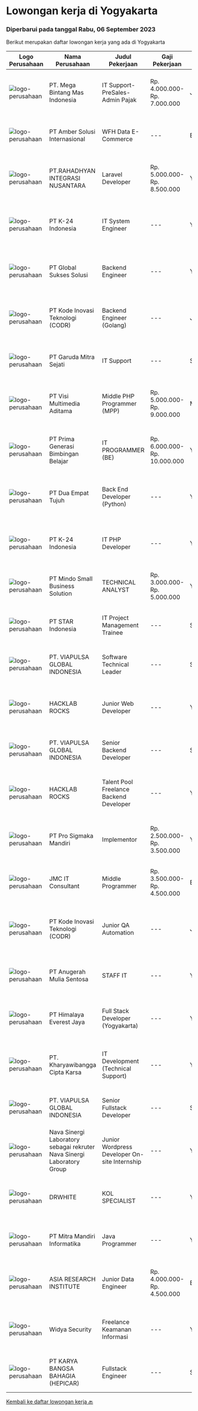 
  # Lowongan kerja di Yogyakarta

  ### Diperbarui pada tanggal Rabu, 06 September 2023

  Berikut merupakan daftar lowongan kerja yang ada di Yogyakarta

  |Logo Perusahaan | Nama Perusahaan | Judul Pekerjaan | Gaji Pekerjaan | Lokasi | Deskripsi | Tanggal diunggah | Pranala |
  | -------------- | --------------- | --------------- | --------- | --------- | -------------- | ------- | ----------- |
  |![logo-perusahaan](https://image-service-cdn.seek.com.au/8fe6d16f2ad7f5c6cf5f77fb304f346675bd22f1/ee4dce1061f3f616224767ad58cb2fc751b8d2dc)|PT. Mega Bintang Mas Indonesia|IT Support-PreSales-Admin Pajak|Rp. 4.000.000-Rp. 7.000.000|Jakarta Raya|Deskripsi PekerjaanKualifikasi : Usia maksimal 35 tahun Pendidikan minimal D3 Pengalaman minimal 2 tahun di bidang IT Support Berpengalaman dalam...|Senin, 04 September 2023|https://www.jobstreet.co.id/id/job/it-support-presales-admin-pajak-4457177?token=0~a5565492-f780-4e16-9f0c-f6494967c422&sectionRank=1&jobId=jobstreet-id-job-4457177|
|![logo-perusahaan](https://i.ibb.co/sqvTCh9/112815900-stock-vector-no-image-available-icon-flat-vector.webp)|PT Amber Solusi Internasional|WFH Data E-Commerce|---|Bali|A. Working hour starting 8 PM - 5 AM WIB (starts in evening)B. Not possible for double job, the workload require full timeC. Not for those who still...|Selasa, 05 September 2023|https://www.jobstreet.co.id/id/job/wfh-data-e-commerce-4460149?token=0~a5565492-f780-4e16-9f0c-f6494967c422&sectionRank=2&jobId=jobstreet-id-job-4460149|
|![logo-perusahaan](https://image-service-cdn.seek.com.au/875d26ba7e596fea993a1c10d886e166eceee80c/ee4dce1061f3f616224767ad58cb2fc751b8d2dc)|PT.RAHADHYAN INTEGRASI NUSANTARA|Laravel Developer|Rp. 5.000.000-Rp. 8.500.000|Yogyakarta|Deskripsi PekerjaanGambaran Tugas  Mengelola dan Mengembangkan aplikasi perusahaan. Mengembangkan fitur aplikasi perusahaan sesuai permintaan user...|Selasa, 05 September 2023|https://www.jobstreet.co.id/id/job/laravel-developer-4459566?token=0~a5565492-f780-4e16-9f0c-f6494967c422&sectionRank=3&jobId=jobstreet-id-job-4459566|
|![logo-perusahaan](https://image-service-cdn.seek.com.au/73afeadf1749c79edcf1d1b4f6ba6dbb1684b721/ee4dce1061f3f616224767ad58cb2fc751b8d2dc)|PT K-24 Indonesia|IT System Engineer|---|Yogyakarta|Requirement : S1 Teknik Informatika/Sistem Informasi Menguasai System Mikrotik Fasih menggunakan Linux Menguasai database MySQL dan PSQL Menguasai...|Kamis, 31 Agustus 2023|https://www.jobstreet.co.id/id/job/it-system-engineer-4454359?token=0~a5565492-f780-4e16-9f0c-f6494967c422&sectionRank=4&jobId=jobstreet-id-job-4454359|
|![logo-perusahaan](https://image-service-cdn.seek.com.au/f494db2ac8c7d08350bf47fb863706a2c8511c12/ee4dce1061f3f616224767ad58cb2fc751b8d2dc)|PT Global Sukses Solusi|Backend Engineer|---|Yogyakarta|Job Summary :He / She will be responsible for supervised engineering team and also hands on in building the structure of a software application....|Senin, 04 September 2023|https://www.jobstreet.co.id/id/job/backend-engineer-4457929?token=0~a5565492-f780-4e16-9f0c-f6494967c422&sectionRank=5&jobId=jobstreet-id-job-4457929|
|![logo-perusahaan](https://image-service-cdn.seek.com.au/6d97a4ffe0f325e8e84b260a2064eead4009eff7/ee4dce1061f3f616224767ad58cb2fc751b8d2dc)|PT Kode Inovasi Teknologi (CODR)|Backend Engineer (Golang)|---|Jakarta Raya|Requirements: Candidate must possess at least Bachelor's Degree in Engineering (Computer/Telecommunication), Computer Science/Information Technology...|Senin, 04 September 2023|https://www.jobstreet.co.id/id/job/backend-engineer-golang-4458154?token=0~a5565492-f780-4e16-9f0c-f6494967c422&sectionRank=6&jobId=jobstreet-id-job-4458154|
|![logo-perusahaan](https://image-service-cdn.seek.com.au/54639f2b4dc054188c802440b16462224c65de60/ee4dce1061f3f616224767ad58cb2fc751b8d2dc)|PT Garuda Mitra Sejati|IT Support|---|Sleman|Kualifikasi: Usia Maks. 30 tahun Pendidikan minimal S1 Teknik Informatika/ Sistem Informasi/ Teknik Komputer Memiliki pengalaman dibidang IT lebih...|Rabu, 30 Agustus 2023|https://www.jobstreet.co.id/id/job/it-support-4452704?token=0~a5565492-f780-4e16-9f0c-f6494967c422&sectionRank=7&jobId=jobstreet-id-job-4452704|
|![logo-perusahaan](https://image-service-cdn.seek.com.au/b8528c389ba1b59ec14f571684d5a518b5b2a7b1/ee4dce1061f3f616224767ad58cb2fc751b8d2dc)|PT Visi Multimedia Aditama|Middle PHP Programmer (MPP)|Rp. 5.000.000-Rp. 9.000.000|Malang|Requirements: Candidate must possess at least a Diploma, Bachelor's Degree, Art/ Design/ Creative Multimedia, Computer Science/Information Technology,...|Jumat, 01 September 2023|https://www.jobstreet.co.id/id/job/middle-php-programmer-mpp-4455789?token=0~a5565492-f780-4e16-9f0c-f6494967c422&sectionRank=8&jobId=jobstreet-id-job-4455789|
|![logo-perusahaan](https://image-service-cdn.seek.com.au/88274fc452a47bce437e96164f7ff67a6d1930fd/ee4dce1061f3f616224767ad58cb2fc751b8d2dc)|PT Prima Generasi Bimbingan Belajar|IT PROGRAMMER (BE)|Rp. 6.000.000-Rp. 10.000.000|Yogyakarta|The candidate must possess at least Bachelor's Degree in Engineering (Computer/Telecommunication) or equivalent. Required language(s): Bahasa...|Kamis, 31 Agustus 2023|https://www.jobstreet.co.id/id/job/it-programmer-be-4454403?token=0~a5565492-f780-4e16-9f0c-f6494967c422&sectionRank=9&jobId=jobstreet-id-job-4454403|
|![logo-perusahaan](https://image-service-cdn.seek.com.au/d2d3884bcbeff9e992cca4e05452eaf9f393eaeb/ee4dce1061f3f616224767ad58cb2fc751b8d2dc)|PT Dua Empat Tujuh|Back End Developer (Python)|---|Yogyakarta|Minimal Lulusan S1 Bidang IT Minimal berpengalaman 1 tahun dibidang terkait Kemampuan web programming dengan (Python,Pyspark) Paham siklus...|Jumat, 01 September 2023|https://www.jobstreet.co.id/id/job/back-end-developer-python-4456271?token=0~a5565492-f780-4e16-9f0c-f6494967c422&sectionRank=10&jobId=jobstreet-id-job-4456271|
|![logo-perusahaan](https://image-service-cdn.seek.com.au/73afeadf1749c79edcf1d1b4f6ba6dbb1684b721/ee4dce1061f3f616224767ad58cb2fc751b8d2dc)|PT K-24 Indonesia|IT PHP Developer|---|Yogyakarta|Kualifikasi : Pendidikan minimal S1 Teknik/Sistem Informatika/Ilmu Komputer Berpengalaman minimal 1 tahun dibidang yang sama (diutamakan) Menguasai...|Kamis, 31 Agustus 2023|https://www.jobstreet.co.id/id/job/it-php-developer-4454492?token=0~a5565492-f780-4e16-9f0c-f6494967c422&sectionRank=11&jobId=jobstreet-id-job-4454492|
|![logo-perusahaan](https://i.ibb.co/sqvTCh9/112815900-stock-vector-no-image-available-icon-flat-vector.webp)|PT Mindo Small Business Solution|TECHNICAL ANALYST|Rp. 3.000.000-Rp. 5.000.000|Yogyakarta|Minimum Qualifications and Experience : Bachelor's degree in related fields. Have at least 2 years of working experience in the related field...|Kamis, 31 Agustus 2023|https://www.jobstreet.co.id/id/job/technical-analyst-4454298?token=0~a5565492-f780-4e16-9f0c-f6494967c422&sectionRank=12&jobId=jobstreet-id-job-4454298|
|![logo-perusahaan](https://image-service-cdn.seek.com.au/fa2da8b014ff04effca6882056759dbbb0db20c8/ee4dce1061f3f616224767ad58cb2fc751b8d2dc)|PT STAR Indonesia|IT Project Management Trainee|---|Sleman|PT STAR Software Indonesia is looking for professional talent to support our sister company, PT Kode Evolusi Bangsa (KODEGIRI).We are currently...|Kamis, 31 Agustus 2023|https://www.jobstreet.co.id/id/job/it-project-management-trainee-4454725?token=0~a5565492-f780-4e16-9f0c-f6494967c422&sectionRank=13&jobId=jobstreet-id-job-4454725|
|![logo-perusahaan](https://image-service-cdn.seek.com.au/145797e7ca3c4cfd8e03031932425f9ada877698/ee4dce1061f3f616224767ad58cb2fc751b8d2dc)|PT. VIAPULSA GLOBAL INDONESIA|Software Technical Leader|---|Sleman|Responsibilities: Determining project requirements and developing work schedules for the team. Delegating tasks and achieving daily, weekly, and...|Jumat, 01 September 2023|https://www.jobstreet.co.id/id/job/software-technical-leader-4455886?token=0~a5565492-f780-4e16-9f0c-f6494967c422&sectionRank=14&jobId=jobstreet-id-job-4455886|
|![logo-perusahaan](https://i.ibb.co/sqvTCh9/112815900-stock-vector-no-image-available-icon-flat-vector.webp)|HACKLAB ROCKS|Junior Web Developer|---|Yogyakarta|We are Hacklab Rocks, a tech talent management company.We're hiring the best candidate for position:Junior Web DeveloperRequirement1. Understand the...|Senin, 04 September 2023|https://www.jobstreet.co.id/id/job/junior-web-developer-1036855463?token=0~a5565492-f780-4e16-9f0c-f6494967c422&sectionRank=15&jobId=jobstreet-id-job-1036855463|
|![logo-perusahaan](https://image-service-cdn.seek.com.au/145797e7ca3c4cfd8e03031932425f9ada877698/ee4dce1061f3f616224767ad58cb2fc751b8d2dc)|PT. VIAPULSA GLOBAL INDONESIA|Senior Backend Developer|---|Sleman|Responsibilities: Lead the development team in designing, implementing, and maintaining server-side components of web applications.  Optimize...|Jumat, 01 September 2023|https://www.jobstreet.co.id/id/job/senior-backend-developer-4455879?token=0~a5565492-f780-4e16-9f0c-f6494967c422&sectionRank=16&jobId=jobstreet-id-job-4455879|
|![logo-perusahaan](https://i.ibb.co/sqvTCh9/112815900-stock-vector-no-image-available-icon-flat-vector.webp)|HACKLAB ROCKS|Talent Pool Freelance Backend Developer|---|Yogyakarta|We are Hacklab Rocks, a tech talent management company.We're hiring the best candidate for position:Backend DeveloperLocation : remoteRequirement1)...|Senin, 04 September 2023|https://www.jobstreet.co.id/id/job/talent-pool-freelance-backend-developer-1036855898?token=0~a5565492-f780-4e16-9f0c-f6494967c422&sectionRank=17&jobId=jobstreet-id-job-1036855898|
|![logo-perusahaan](https://image-service-cdn.seek.com.au/9afa31789d0d81ee05ae65b5e21a713754318a67/ee4dce1061f3f616224767ad58cb2fc751b8d2dc)|PT Pro Sigmaka Mandiri|Implementor|Rp. 2.500.000-Rp. 3.500.000|Yogyakarta|Job Description : Memberikan training sistem aplikasi kepada user Mencatat semua keluhan User tentang aplikasi dan melaporkan ke atasan atau system...|Rabu, 30 Agustus 2023|https://www.jobstreet.co.id/id/job/implementor-4453197?token=0~a5565492-f780-4e16-9f0c-f6494967c422&sectionRank=18&jobId=jobstreet-id-job-4453197|
|![logo-perusahaan](https://image-service-cdn.seek.com.au/202d50bdd77cb071a117c4bf58472add63434e03/ee4dce1061f3f616224767ad58cb2fc751b8d2dc)|JMC IT Consultant|Middle Programmer|Rp. 3.500.000-Rp. 4.500.000|Bantul|Greetings! We are growing IT Consultant that focused on E-Gov industry. Within 12 years, we are already helping more than 300 IT development in...|Rabu, 30 Agustus 2023|https://www.jobstreet.co.id/id/job/middle-programmer-4453187?token=0~a5565492-f780-4e16-9f0c-f6494967c422&sectionRank=19&jobId=jobstreet-id-job-4453187|
|![logo-perusahaan](https://image-service-cdn.seek.com.au/f9a43488fb6cd9c390e0bc30837cba2409c40d5b/ee4dce1061f3f616224767ad58cb2fc751b8d2dc)|PT Kode Inovasi Teknologi (CODR)|Junior QA Automation|---|Jakarta Raya|Minimum Requirements: Candidates must possess at least a Bachelor's Degree in Engineering (Computer/Telecommunication), Computer Science/Information...|Rabu, 30 Agustus 2023|https://www.jobstreet.co.id/id/job/junior-qa-automation-4453401?token=0~a5565492-f780-4e16-9f0c-f6494967c422&sectionRank=20&jobId=jobstreet-id-job-4453401|
|![logo-perusahaan](https://image-service-cdn.seek.com.au/75c37f0188fc70a95b41e9180c5f36dc480f768d/ee4dce1061f3f616224767ad58cb2fc751b8d2dc)|PT Anugerah Mulia Sentosa|STAFF IT|---|Yogyakarta|Tentang PekerjaanBertanggung jawab dalam mengembangkan dan memelihara sistem aplikasi perangkat lunak yang efisien dan solusi bisnis yang inovatif...|Jumat, 01 September 2023|https://www.jobstreet.co.id/id/job/staff-it-1036834900?token=0~a5565492-f780-4e16-9f0c-f6494967c422&sectionRank=21&jobId=jobstreet-id-job-1036834900|
|![logo-perusahaan](https://image-service-cdn.seek.com.au/918057ce7efa9e47b516240b9a1604a6c65ba38c/ee4dce1061f3f616224767ad58cb2fc751b8d2dc)|PT Himalaya Everest Jaya|Full Stack Developer (Yogyakarta)|---|Yogyakarta|Job Description: Design, develop and maintain web applications (Back end &amp; Front end) Coordinate with stakeholders from Product, Design, and other...|Jumat, 01 September 2023|https://www.jobstreet.co.id/id/job/full-stack-developer-yogyakarta-4455726?token=0~a5565492-f780-4e16-9f0c-f6494967c422&sectionRank=22&jobId=jobstreet-id-job-4455726|
|![logo-perusahaan](https://i.ibb.co/sqvTCh9/112815900-stock-vector-no-image-available-icon-flat-vector.webp)|PT. Kharyawibangga Cipta Karsa|IT Development (Technical Support)|---|Yogyakarta|Usia Maks 32 Tahun Memiliki pemahaman dasar tentang client side progamming (html, css, js) dan server side progamming (PHP) Memiliki pemahaman dasar...|Kamis, 31 Agustus 2023|https://www.jobstreet.co.id/id/job/it-development-technical-support-1036830902?token=0~a5565492-f780-4e16-9f0c-f6494967c422&sectionRank=23&jobId=jobstreet-id-job-1036830902|
|![logo-perusahaan](https://image-service-cdn.seek.com.au/145797e7ca3c4cfd8e03031932425f9ada877698/ee4dce1061f3f616224767ad58cb2fc751b8d2dc)|PT. VIAPULSA GLOBAL INDONESIA|Senior Fullstack Developer|---|Sleman|Job Description: Participate in the entire application development cycle, with a focus on coding and debugging. High quality software coding using...|Selasa, 29 Agustus 2023|https://www.jobstreet.co.id/id/job/senior-fullstack-developer-4451412?token=0~a5565492-f780-4e16-9f0c-f6494967c422&sectionRank=24&jobId=jobstreet-id-job-4451412|
|![logo-perusahaan](https://i.ibb.co/sqvTCh9/112815900-stock-vector-no-image-available-icon-flat-vector.webp)|Nava Sinergi Laboratory sebagai rekruter Nava Sinergi Laboratory Group|Junior Wordpress Developer On-site Internship|---|Yogyakarta|Junior Wordpress Developer On-site InternshipKualifikasi :- Pendidikan SMA/K atau mahasiswa semester akhir/tidak memiliki kelas aktif- Menguasai...|Selasa, 29 Agustus 2023|https://www.jobstreet.co.id/id/job/junior-wordpress-developer-on-site-internship-1036808989?token=0~a5565492-f780-4e16-9f0c-f6494967c422&sectionRank=25&jobId=jobstreet-id-job-1036808989|
|![logo-perusahaan](https://image-service-cdn.seek.com.au/444dbbd2e34ae291c906beaa269b94c95bafe1ee/ee4dce1061f3f616224767ad58cb2fc751b8d2dc)|DRWHITE|KOL SPECIALIST|---|Yogyakarta|Manage communication and strategies related to KOL, and thrid party agencies for join collaboration of various campaigns/ promotions. Reseacrh,...|Senin, 28 Agustus 2023|https://www.jobstreet.co.id/id/job/kol-specialist-4450174?token=0~a5565492-f780-4e16-9f0c-f6494967c422&sectionRank=26&jobId=jobstreet-id-job-4450174|
|![logo-perusahaan](https://image-service-cdn.seek.com.au/a96b277f3c491cfac9cdd5e54c6c2f27fb992da4/ee4dce1061f3f616224767ad58cb2fc751b8d2dc)|PT Mitra Mandiri Informatika|Java Programmer|---|Yogyakarta|Job Specification Candidate must possess at least a Diploma, Bachelor's Degree, Computer Science/Information Technology, Engineering...|Senin, 28 Agustus 2023|https://www.jobstreet.co.id/id/job/java-programmer-4450390?token=0~a5565492-f780-4e16-9f0c-f6494967c422&sectionRank=27&jobId=jobstreet-id-job-4450390|
|![logo-perusahaan](https://image-service-cdn.seek.com.au/c74daf3ce1191c2b2ea008e51404d3437c36e7f6/ee4dce1061f3f616224767ad58cb2fc751b8d2dc)|ASIA RESEARCH INSTITUTE|Junior Data Engineer|Rp. 4.000.000-Rp. 4.500.000|Banjarnegara|Requirements : Fresh Graduate are welcome Educational background: Computer Science from reputable University or relevant major disciplines. Basic...|Rabu, 23 Agustus 2023|https://www.jobstreet.co.id/id/job/junior-data-engineer-4445529?token=0~a5565492-f780-4e16-9f0c-f6494967c422&sectionRank=28&jobId=jobstreet-id-job-4445529|
|![logo-perusahaan](https://i.ibb.co/sqvTCh9/112815900-stock-vector-no-image-available-icon-flat-vector.webp)|Widya Security|Freelance Keamanan Informasi|---|Yogyakarta|WIDYA SECURITYFreelance Keamanan InformasiRequirement:- Memahami Keamanan Informasi (ISO9001-27***, SOC, NOC, Audit)- Memiliki Pengalaman...|Selasa, 29 Agustus 2023|https://www.jobstreet.co.id/id/job/freelance-keamanan-informasi-1036808806?token=0~a5565492-f780-4e16-9f0c-f6494967c422&sectionRank=29&jobId=jobstreet-id-job-1036808806|
|![logo-perusahaan](https://i.ibb.co/sqvTCh9/112815900-stock-vector-no-image-available-icon-flat-vector.webp)|PT KARYA BANGSA BAHAGIA (HEPICAR)|Fullstack Engineer|---|Sleman|Job Description:We are seeking a motivated and enthusiastic Full Stack Engineer to join our dynamic team. As a FullStack Engineer, you will play a...|Kamis, 31 Agustus 2023|https://www.jobstreet.co.id/id/job/fullstack-engineer-1036830090?token=0~a5565492-f780-4e16-9f0c-f6494967c422&sectionRank=30&jobId=jobstreet-id-job-1036830090|


  [Kembali ke daftar lowongan kerja 🔙](../README.md#daftar-lowongan-kerja)
  